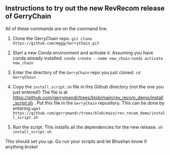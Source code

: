 ## Instructions to try out the new RevRecom release of GerryChain

All of these commands are on the command line.

1. Clone the GerryChain repo.
    `git clone https://github.com/mggg/GerryChain.git`

2. Start a new Conda environment and activate it. Assuming you have conda already installed:
   `conda create --name new_chain`
   `conda activate new_chain`

3. Enter the directory of the `GerryChain` repo you just cloned.
   `cd GerryChain`

4. Copy the `install_script.sh` file in this Github directory (not the one you just entered!)
   The file is at https://github.com/gerrymandr/trees/blob/main/rev_recom_demo/install_script.sh .
   Put this file in the `GerryChain` repository. This can be done by entering
   `wget https://github.com/gerrymandr/trees/blob/main/rev_recom_demo/install_script.sh`

5. Run the script. This installs all the dependencies for the new release.
   `sh install_script.sh`

This should set you up. Go run your scripts and let Bhushan know if anything broke!
